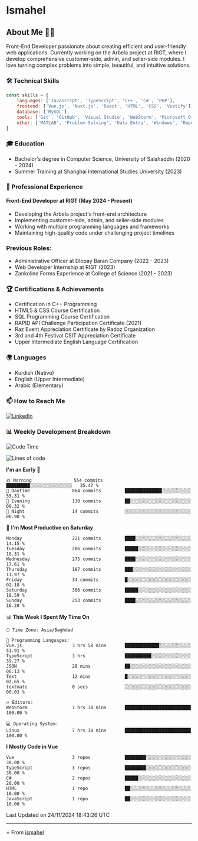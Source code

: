 # Ismahel

## About Me 👨‍💻
Front-End Developer passionate about creating efficient and user-friendly web applications. Currently working on the Arbela project at RIGT, where I develop comprehensive customer-side, admin, and seller-side modules. I love turning complex problems into simple, beautiful, and intuitive solutions.

### 🛠️ Technical Skills
```javascript
const skills = {
    languages: ['JavaScript', 'TypeScript', 'C++', 'C#', 'PHP'],
    frontend: ['Vue.js', 'Nuxt.js', 'React', 'HTML', 'CSS', 'Vuetify'],
    database: ['MySQL'],
    tools: ['Git', 'GitHub', 'Visual Studio', 'WebStorm', 'Microsoft Office'],
    other: ['MATLAB', 'Problem Solving', 'Data Entry', 'Windows', 'Reporting']
}
```

### 🎓 Education
- Bachelor's degree in Computer Science, University of Salahaddin (2020 - 2024)
- Summer Training at Shanghai International Studies University (2023)

### 💼 Professional Experience
#### Front-End Developer at RIGT (May 2024 - Present)
- Developing the Arbela project's front-end architecture
- Implementing customer-side, admin, and seller-side modules
- Working with multiple programming languages and frameworks
- Maintaining high-quality code under challenging project timelines

### Previous Roles:
- Administrative Officer at Dlopay Baran Company (2022 - 2023)
- Web Developer Internship at RIGT (2023)
- Zankoline Forms Experience at College of Science (2021 - 2023)


### 🏆 Certifications & Achievements
- Certification in C++ Programming
- HTML5 & CSS Course Certification
- SQL Programming Course Certification
- RAPID API Challenge Participation Certificate (2021)
- Raz Event Appreciation Certificate by Radoz Organization
- 3rd and 4th Festival CSIT Appreciation Certificate
- Upper Intermediate English Language Certification

### 🌍 Languages
- Kurdish (Native)
- English (Upper Intermediate)
- Arabic (Elementary)

### 📫 How to Reach Me
[![LinkedIn](https://img.shields.io/badge/LinkedIn-0077B5?style=for-the-badge&logo=linkedin&logoColor=white)](https://linkedin.com/in/ismahel-zero-1053b4228)

### 📊 Weekly Development Breakdown
<!--START_SECTION:waka-->
![Code Time](http://img.shields.io/badge/Code%20Time-459%20hrs%2016%20mins-blue)

![Lines of code](https://img.shields.io/badge/From%20Hello%20World%20I%27ve%20Written-4.4%20million%20lines%20of%20code-blue)

**I'm an Early 🐤** 

```text
🌞 Morning                554 commits         █████████░░░░░░░░░░░░░░░░   35.47 % 
🌆 Daytime                864 commits         ██████████████░░░░░░░░░░░   55.31 % 
🌃 Evening                130 commits         ██░░░░░░░░░░░░░░░░░░░░░░░   08.32 % 
🌙 Night                  14 commits          ░░░░░░░░░░░░░░░░░░░░░░░░░   00.90 % 
```
📅 **I'm Most Productive on Saturday** 

```text
Monday                   221 commits         ████░░░░░░░░░░░░░░░░░░░░░   14.15 % 
Tuesday                  286 commits         █████░░░░░░░░░░░░░░░░░░░░   18.31 % 
Wednesday                275 commits         ████░░░░░░░░░░░░░░░░░░░░░   17.61 % 
Thursday                 187 commits         ███░░░░░░░░░░░░░░░░░░░░░░   11.97 % 
Friday                   34 commits          █░░░░░░░░░░░░░░░░░░░░░░░░   02.18 % 
Saturday                 306 commits         █████░░░░░░░░░░░░░░░░░░░░   19.59 % 
Sunday                   253 commits         ████░░░░░░░░░░░░░░░░░░░░░   16.20 % 
```


📊 **This Week I Spent My Time On** 

```text
🕑︎ Time Zone: Asia/Baghdad

💬 Programming Languages: 
Vue.js                   3 hrs 58 mins       █████████████░░░░░░░░░░░░   51.91 % 
TypeScript               3 hrs               ██████████░░░░░░░░░░░░░░░   39.27 % 
JSON                     28 mins             ██░░░░░░░░░░░░░░░░░░░░░░░   06.13 % 
Text                     12 mins             █░░░░░░░░░░░░░░░░░░░░░░░░   02.65 % 
textmate                 0 secs              ░░░░░░░░░░░░░░░░░░░░░░░░░   00.03 % 

🔥 Editors: 
WebStorm                 7 hrs 38 mins       █████████████████████████   100.00 % 

💻 Operating System: 
Linux                    7 hrs 38 mins       █████████████████████████   100.00 % 
```

**I Mostly Code in Vue** 

```text
Vue                      3 repos             ████████░░░░░░░░░░░░░░░░░   30.00 % 
TypeScript               3 repos             ████████░░░░░░░░░░░░░░░░░   30.00 % 
C#                       2 repos             █████░░░░░░░░░░░░░░░░░░░░   20.00 % 
HTML                     1 repo              ██░░░░░░░░░░░░░░░░░░░░░░░   10.00 % 
JavaScript               1 repo              ██░░░░░░░░░░░░░░░░░░░░░░░   10.00 % 
```




 Last Updated on 24/11/2024 18:43:26 UTC
<!--END_SECTION:waka-->

---
⭐️ From [ismahel](https://github.com/ismahelZero)

